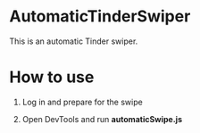# AutomaticTinderSwiper

This is an automatic Tinder swiper.

# How to use
1. Log in and prepare for the swipe

2. Open DevTools and run **automaticSwipe.js**

